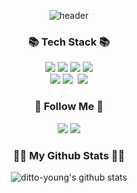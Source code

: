 <div align="center">
  
![header](https://capsule-render.vercel.app/api?type=waving&height=200&text=HI!%20YOUNGS!&fontAlign=70&fontAlignY=35&color=gradient)
</div>
  
<h3 align="center">📚 Tech Stack 📚</h3> <p align="center"> 
<img src="https://img.shields.io/badge/html5-E34F26?style=for-the-badge&logo=html5&logoColor=white">
<img src="https://img.shields.io/badge/css-1572B6?style=for-the-badge&logo=css3&logoColor=white">
<img src="https://img.shields.io/badge/SASS-hotpink.svg?style=for-the-badge&logo=SASS&logoColor=white">
<img src="https://img.shields.io/badge/bootstrap-7952B3?style=for-the-badge&logo=bootstrap&logoColor=white">
<br>
<img src="https://img.shields.io/badge/javascript-F7DF1E?style=for-the-badge&logo=javascript&logoColor=black">
<img src="https://img.shields.io/badge/react-61DAFB?style=for-the-badge&logo=react&logoColor=black">&nbsp
<img src="https://img.shields.io/badge/redux-%23593d88.svg?style=for-the-badge&logo=redux&logoColor=white"> <br>
</p>

<h3 align="center">🌈 Follow Me 🌈</h3>
<p align="center"> 
<img src="https://img.shields.io/badge/Notion-%23000000.svg?style=for-the-badge&logo=notion&logoColor=white">
<a href="https://cold-lantern-825.notion.site/8939d82e569f4a2facec8e2c858e36e2"></a>
</img>
<img  src="https://img.shields.io/badge/github-181717?style=for-the-badge&logo=github&logoColor=white">
<a href="https://github.com/ditto-young"></a>
</img>
</p>

<h3 align="center">👩‍💻 My Github Stats 👩‍💻</h3>  

<div align="center">
  
![ditto-young's github stats](https://github-readme-stats.vercel.app/api?username=ditto-young&show_icons=true&hide_title=true&include_all_commits=true&theme=react)
</div>
